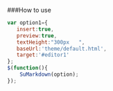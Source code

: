 ###How to use

```javascript
var option1={
   insert:true,
   preview:true,
   textHeight:"300px   ",
   baseUrl:'theme/default.html',
   target:'#editor1'
};
$(function(){
    SuMarkdown(option);
});
```
